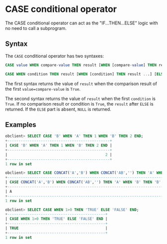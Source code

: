 # CASE conditional operator

The CASE conditional operator can act as the "IF...THEN...ELSE" logic with no need to call a subprogram.

## Syntax

The `CASE` conditional operator has two syntaxes:

```sql
CASE value WHEN compare-value THEN result [WHEN [compare-value] THEN result ...] [ELSE result] END

CASE WHEN condition THEN result [WHEN [condition] THEN result ...] [ELSE result] END
```

The first syntax returns the value of `result` when the comparison result of the first `value=compare-value` is `True`.

The second syntax returns the value of `result` when the first `condition` is `True`. If no comparison result or condition is `True`, the `result` after `ELSE` is returned. If the `ELSE` part is absent, `NULL` is returned.

## Examples

```sql
obclient> SELECT CASE 'B' WHEN 'A' THEN 1 WHEN 'B' THEN 2 END;
+----------------------------------------------+
| CASE 'B' WHEN 'A' THEN 1 WHEN 'B' THEN 2 END |
+----------------------------------------------+
|                                            2 |
+----------------------------------------------+
1 row in set

obclient> SELECT CASE CONCAT('A','B') WHEN CONCAT('AB','') THEN 'A' WHEN 'B' THEN 'B' END;
+--------------------------------------------------------------------------+
| CASE CONCAT('A','B') WHEN CONCAT('AB','') THEN 'A' WHEN 'B' THEN 'B' END |
+--------------------------------------------------------------------------+
| A                                                                        |
+--------------------------------------------------------------------------+
1 row in set

obclient> SELECT CASE WHEN 1>0 THEN 'TRUE' ELSE 'FALSE' END;
+--------------------------------------------+
| CASE WHEN 1>0 THEN 'TRUE' ELSE 'FALSE' END |
+--------------------------------------------+
| TRUE                                       |
+--------------------------------------------+
1 row in set
```
